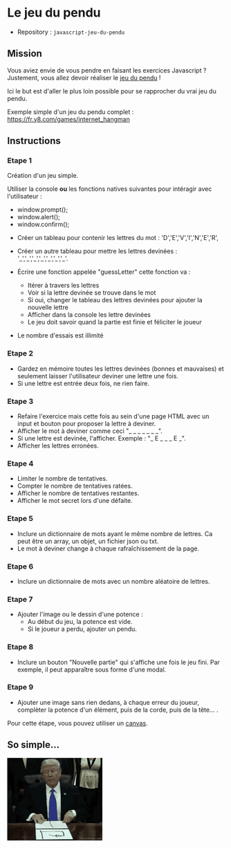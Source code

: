 # Le jeu du pendu

- Repository : `javascript-jeu-du-pendu`  

## Mission

Vous aviez envie de vous pendre en faisant les exercices Javascript ?  
Justement, vous allez devoir réaliser le [jeu du pendu](https://fr.wikipedia.org/wiki/Le_Pendu_(jeu)) !   

Ici le but est d'aller le plus loin possible pour se rapprocher du vrai jeu du pendu. 

Exemple simple d'un jeu du pendu complet : https://fr.y8.com/games/internet_hangman

## Instructions 

### Etape 1

Création d'un jeu simple.

Utiliser la console **ou** les fonctions natives suivantes pour intéragir avec l'utilisateur :
- window.prompt();
- window.alert();
- window.confirm();  


* Créer un tableau pour contenir les lettres du mot : 'D','E','V','I','N','E','R', 
* Créer un autre tableau pour mettre les lettres devinées : '\_','\_','\_','\_','\_','\_','\_'. 


* Écrire une fonction appelée "guessLetter" cette fonction va :
    - Itérer à travers les lettres
    - Voir si la lettre devinée se trouve dans le mot 
    - Si oui, changer le tableau des lettres devinées pour ajouter la nouvelle lettre
    - Afficher dans la console les lettre devinées
    - Le jeu doit savoir quand la partie est finie et féliciter le joueur
* Le nombre d'essais est illimité

### Etape 2

- Gardez en mémoire toutes les lettres devinées (bonnes et mauvaises) et seulement laisser l'utilisateur deviner une lettre une fois. 
- Si une lettre est entrée deux fois, ne rien faire.

### Etape 3

- Refaire l'exercice mais cette fois au sein d'une page HTML avec un input et bouton pour proposer la lettre à deviner. 
- Afficher le mot à deviner comme ceci "_ _ _ _ _ _ _". 
- Si une lettre est devinée, l'afficher. Exemple : "_ E _ _ _ E _".
- Afficher les lettres erronées. 


### Etape 4

- Limiter le nombre de tentatives. 
- Compter le nombre de tentatives ratées.
- Afficher le nombre de tentatives restantes. 
- Afficher le mot secret lors d'une défaite.

### Etape 5

- Inclure un dictionnaire de mots ayant le même nombre de lettres. Ca peut être un array, un objet, un fichier json ou txt.
- Le mot à deviner change à chaque rafraîchissement de la page.

### Etape 6
- Inclure un dictionnaire de mots avec un nombre aléatoire de lettres.

### Etape 7

- Ajouter l'image ou le dessin d'une potence :
	* Au début du jeu, la potence est vide. 
	* Si le joueur a perdu, ajouter un pendu. 

### Etape 8

- Inclure un bouton "Nouvelle partie" qui s'affiche une fois le jeu fini. Par exemple, il peut apparaître sous forme d'une modal. 

### Etape 9

- Ajouter une image sans rien dedans, à chaque erreur du joueur, complèter la potence d'un élément, puis de la corde, puis de la tête... . 

Pour cette étape, vous pouvez utiliser un [canvas](https://developer.mozilla.org/fr/docs/Web/HTML/Canvas). 

## So simple... 

![donald-hang](donald-hang.gif)
